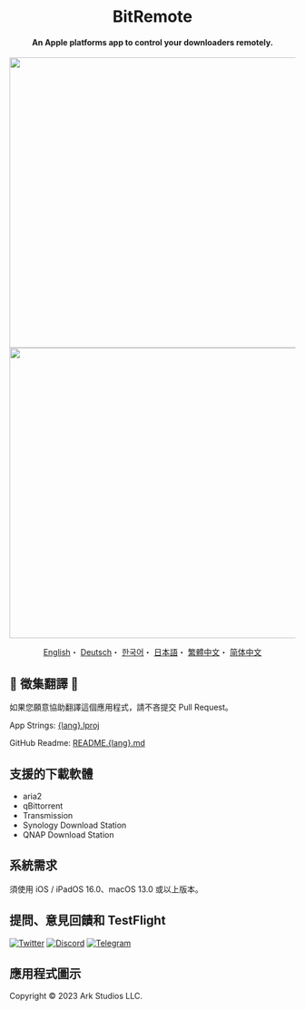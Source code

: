 <h1 align="center">BitRemote</h1>

<h4 align="center">An Apple platforms app to control your downloaders remotely.</h4>

<p align="center">
<img src="https://user-images.githubusercontent.com/31207151/229284410-56e3b2c0-8aa3-4650-8e8a-05b14ba9f70b.png#gh-light-mode-only" width="512"></img>
<img src="https://user-images.githubusercontent.com/31207151/229284414-977bb152-2879-44b8-b67a-cb4223751fb5.png#gh-dark-mode-only" width="512"></img>
</p>

<p align="center">
  <a href="/README.md">English</a>・
  <a href="/READMEs/README.de.md">Deutsch</a>・
  <a href="/READMEs/README.ko.md">한국어</a>・
  <a href="/READMEs/README.jpn.md">日本語</a>・
  <a href="/READMEs/README.cht.md">繁體中文</a>・
  <a href="/READMEs/README.chs.md">简体中文</a>
</p>

## 📢 徵集翻譯 📢
如果您願意協助翻譯這個應用程式，請不吝提交 Pull Request。

App Strings: [{lang}.lproj](/Strings)

GitHub Readme: [README.{lang}.md](/READMEs)

## 支援的下載軟體
- aria2
- qBittorrent
- Transmission
- Synology Download Station
- QNAP Download Station

## 系統需求
須使用 iOS / iPadOS 16.0、macOS 13.0 或以上版本。

## 提問、意見回饋和 TestFlight
[![Twitter](https://img.shields.io/badge/Twitter-2CA5E0?style=for-the-badge&logo=twitter&logoColor=white)](https://twitter.com/bitremote)
[![Discord](https://img.shields.io/badge/Discord-7289DA?style=for-the-badge&logo=discord&logoColor=white)](https://discord.gg/x5TP2z6cFj)
[![Telegram](https://img.shields.io/badge/Telegram-858585?style=for-the-badge&logo=telegram&logoColor=white)](https://t.me/bitremote)

## 應用程式圖示
Copyright © 2023 Ark Studios LLC.
